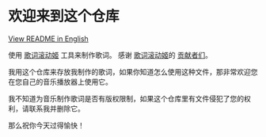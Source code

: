 # 欢迎来到这个仓库  
[View README in English](/README-zh.md)

使用 [歌词滚动姬](https://github.com/magic-akari/lrc-maker) 工具来制作歌词。
感谢 [歌词滚动姬](https://github.com/magic-akari/lrc-maker)的 [贡献者们](https://github.com/magic-akari/lrc-maker/graphs/contributors)。

我用这个仓库来存放我制作的歌词，如果你知道怎么使用这种文件，那非常欢迎您在您自己的音乐播放器上使用它。

我不知道为音乐制作歌词是否有版权限制，如果这个仓库里有文件侵犯了您的权利，请联系我并删除它。

那么祝你今天过得愉快！
